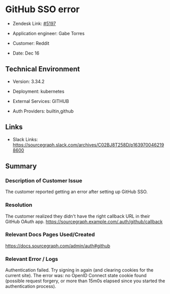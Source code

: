 

# GitHub SSO error <!-- Ticket Title  Hint: include keywords to make it searchable -->



- Zendesk Link: [#5197](https://sourcegraph.zendesk.com/agent/tickets/5197)

- Application engineer: Gabe Torres

- Customer: Reddit <!-- Redact if this contains personally identifying information -->

- Date: Dec 16


<!-- Data populated from integration, speak to Ben Gordon or Michael Bali if not working -->

<!-- During Internal team trial, fill missing data manually (we are waiting for all data to sync) -->



## Technical Environment

- Version: 3.34.2​

- Deployment: kubernetes

- External Services: GITHUB

- Auth Providers: builtin,github





## Links
<!-- Data for application engineer manual entry -->
- Slack Links: https://sourcegraph.slack.com/archives/C02BJ8T258D/p1639700462198600



## Summary

### Description of Customer Issue
The customer reported getting an error after setting up GitHub SSO. 



### Resolution
The customer realized they didn't have the right callback URL in their GitHub OAuth app.
https://sourcegraph.example.com/.auth/github/callback 



### Relevant Docs Pages Used/Created
https://docs.sourcegraph.com/admin/auth#github 



### Relevant Error / Logs

<!-- Please redact keys, tokens, and personal identifying information -->
Authentication failed. Try signing in again (and clearing cookies for the current site). The error was: no OpenID Connect state cookie found (possible request forgery, or more than 15m0s elapsed since you started the authentication process).




<!-- Once complete, upload a copy to https://github.com/sourcegraph/support-tools-internal/tree/main/resolved-tickets as a .md file -->
<!-- Name the file 5197.md -->
